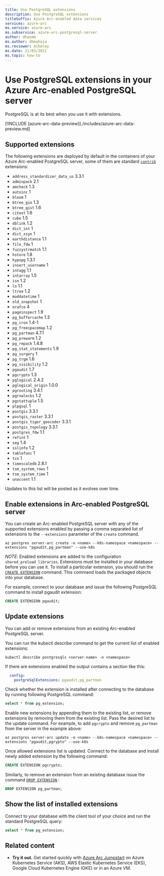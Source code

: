```yaml
---
title: Use PostgreSQL extensions
description: Use PostgreSQL extensions
titleSuffix: Azure Arc-enabled data services
services: azure-arc
ms.service: azure-arc
ms.subservice: azure-arc-postgresql-server
author: dhanmm
ms.author: dhmahaja
ms.reviewer: mikeray
ms.date: 11/03/2021
ms.topic: how-to
---
```


# Use PostgreSQL extensions in your Azure Arc-enabled PostgreSQL server

PostgreSQL is at its best when you use it with extensions.

[!INCLUDE [azure-arc-data-preview](./includes/azure-arc-data-preview.md]

## Supported extensions
The following extensions are deployed by default in the containers of your Azure Arc-enabled PostgreSQL server, some of them are standard [`contrib`](https://www.postgresql.org/docs/14/contrib.html) extensions:
- `address_standardizer_data_us` 3.3.1
- `adminpack` 2.1
- `amcheck` 1.3
- `autoinc` 1
- `bloom` 1
- `btree_gin` 1.3
- `btree_gist` 1.6
- `citext` 1.6
- `cube` 1.5
- `dblink` 1.2
- `dict_int` 1
- `dict_xsyn` 1
- `earthdistance` 1.1
- `file_fdw` 1
- `fuzzystrmatch` 1.1
- `hstore` 1.8
- `hypopg` 1.3.1
- `insert_username` 1
- `intagg` 1.1
- `intarray` 1.5
- `isn` 1.2
- `lo` 1.1
- `ltree` 1.2
- `moddatetime` 1
- `old_snapshot` 1
- `orafce` 4
- `pageinspect` 1.9
- `pg_buffercache` 1.3
- `pg_cron` 1.4-1
- `pg_freespacemap` 1.2
- `pg_partman` 4.7.1
- `pg_prewarm` 1.2
- `pg_repack` 1.4.8
- `pg_stat_statements` 1.9
- `pg_surgery` 1
- `pg_trgm` 1.6
- `pg_visibility` 1.2
- `pgaudit` 1.7
- `pgcrypto` 1.3
- `pglogical` 2.4.2
- `pglogical_origin` 1.0.0
- `pgrouting` 3.4.1
- `pgrowlocks` 1.2
- `pgstattuple` 1.5
- `plpgsql` 1
- `postgis` 3.3.1
- `postgis_raster` 3.3.1
- `postgis_tiger_geocoder` 3.3.1
- `postgis_topology` 3.3.1
- `postgres_fdw` 1.1
- `refint` 1
- `seg` 1.4
- `sslinfo` 1.2
- `tablefunc` 1
- `tcn` 1
- `timescaledb` 2.8.1
- `tsm_system_rows` 1
- `tsm_system_time` 1
- `unaccent` 1.1

Updates to this list will be posted as it evolves over time.

## Enable extensions in Arc-enabled PostgreSQL server
You can create an Arc-enabled PostgreSQL server with any of the supported extensions enabled by passing a comma separated list of extensions to the `--extensions` parameter of the `create` command. 

```azurecli
az postgres server-arc create -n <name> --k8s-namespace <namespace> --extensions "pgaudit,pg_partman" --use-k8s
```
*NOTE*: Enabled extensions are added to the configuration ``shared_preload_libraries``. Extensions must be installed in your database before you can use it. To install a particular extension, you should run the [`CREATE EXTENSION`](https://www.postgresql.org/docs/current/sql-createextension.html) command. This command loads the packaged objects into your database.

For example, connect to your database and issue the following PostgreSQL command to install pgaudit extension:

```SQL
CREATE EXTENSION pgaudit;
```

## Update extensions
You can add or remove extensions from an existing Arc-enabled PostgreSQL server.

You can run the kubectl describe command to get the current list of enabled extensions:
```console
kubectl describe postgresqls <server-name> -n <namespace>
```
If there are extensions enabled the output contains a section like this:
```yml
  config:
    postgreSqlExtensions: pgaudit,pg_partman
```

Check whether the extension is installed after connecting to the database by running following PostgreSQL command:
```SQL
select * from pg_extension;
```

Enable new extensions by appending them to the existing list, or remove extensions by removing them from the existing list. Pass the desired list to the update command. For example, to add `pgcrypto` and remove `pg_partman` from the server in the example above:

```azurecli
az postgres server-arc update -n <name> --k8s-namespace <namespace> --extensions "pgaudit,pgrypto" --use-k8s
```

Once allowed extensions list is updated. Connect to the database and install newly added extension by the following command:

```SQL
CREATE EXTENSION pgcrypto;
```

Similarly, to remove an extension from an existing database issue the command [`DROP EXTENSION`](https://www.postgresql.org/docs/current/sql-dropextension.html) :

```SQL
DROP EXTENSION pg_partman;
```

## Show the list of installed extensions
Connect to your database with the client tool of your choice and run the standard PostgreSQL query:
```SQL
select * from pg_extension;
```

## Related content
- **Try it out.** Get started quickly with [Azure Arc Jumpstart](https://github.com/microsoft/azure_arc#azure-arc-enabled-data-services) on Azure Kubernetes Service (AKS), AWS Elastic Kubernetes Service (EKS), Google Cloud Kubernetes Engine (GKE) or in an Azure VM. 